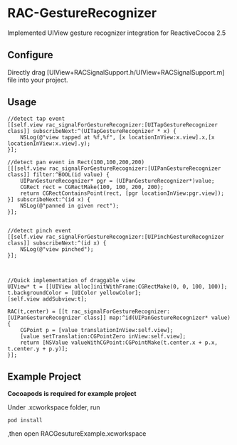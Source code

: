 # RAC-GestureRecognizer
Implemented UIView gesture recognizer integration for ReactiveCocoa 2.5


## Configure

Directly drag [UIView+RACSignalSupport.h/UIView+RACSignalSupport.m] file into your project.

## Usage

```objc
//detect tap event
[[self.view rac_signalForGestureRecognizer:[UITapGestureRecognizer class]] subscribeNext:^(UITapGestureRecognizer * x) {
    NSLog(@"view tapped at %f,%f", [x locationInView:x.view].x,[x locationInView:x.view].y);
}];

//detect pan event in Rect(100,100,200,200)
[[[self.view rac_signalForGestureRecognizer:[UIPanGestureRecognizer class]] filter:^BOOL(id value) {
    UIPanGestureRecognizer* pgr = (UIPanGestureRecognizer*)value;
    CGRect rect = CGRectMake(100, 100, 200, 200);
    return CGRectContainsPoint(rect, [pgr locationInView:pgr.view]);
}] subscribeNext:^(id x) {
    NSLog(@"panned in given rect");
}];


//detect pinch event
[[self.view rac_signalForGestureRecognizer:[UIPinchGestureRecognizer class]] subscribeNext:^(id x) {
    NSLog(@"view pinched");
}];



//Quick implementation of draggable view
UIView* t = [[UIView alloc]initWithFrame:CGRectMake(0, 0, 100, 100)];
t.backgroundColor = [UIColor yellowColor];
[self.view addSubview:t];

RAC(t,center) = [[t rac_signalForGestureRecognizer:[UIPanGestureRecognizer class]] map:^id(UIPanGestureRecognizer* value) {
    CGPoint p = [value translationInView:self.view];
    [value setTranslation:CGPointZero inView:self.view];
    return [NSValue valueWithCGPoint:CGPointMake(t.center.x + p.x, t.center.y + p.y)];
}];

```

## Example Project

**Cocoapods is required for example project**

Under .xcworkspace folder, run
```
pod install
```
,then open RACGesutureExample.xcworkspace
